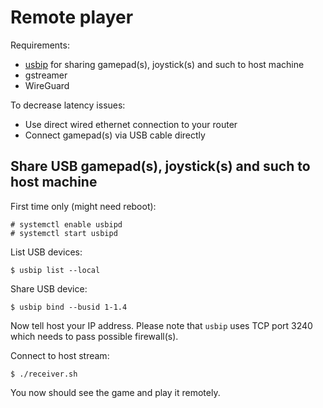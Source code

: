 # Remote player

Requirements:

* [usbip](http://usbip.sourceforge.net/) for sharing gamepad(s), joystick(s) and such to host machine
* gstreamer
* WireGuard

To decrease latency issues:

* Use direct wired ethernet connection to your router
* Connect gamepad(s) via USB cable directly

## Share USB gamepad(s), joystick(s) and such to host machine

First time only (might need reboot):

    # systemctl enable usbipd
    # systemctl start usbipd

List USB devices:

    $ usbip list --local

Share USB device:

    $ usbip bind --busid 1-1.4
    
Now tell host your IP address. Please note that `usbip` uses TCP port 3240 which needs to pass possible firewall(s).
    
Connect to host stream:

    $ ./receiver.sh

You now should see the game and play it remotely.
 

